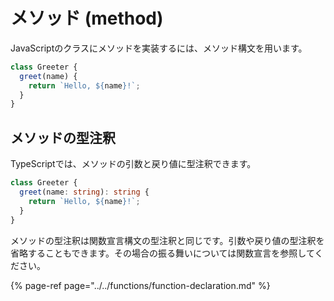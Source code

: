 # メソッド \(method\)

JavaScriptのクラスにメソッドを実装するには、メソッド構文を用います。

```javascript
class Greeter {
  greet(name) {
    return `Hello, ${name}!`;
  }
}
```

## メソッドの型注釈

TypeScriptでは、メソッドの引数と戻り値に型注釈できます。

```typescript
class Greeter {
  greet(name: string): string {
    return `Hello, ${name}!`;
  }
}
```

メソッドの型注釈は関数宣言構文の型注釈と同じです。引数や戻り値の型注釈を省略することもできます。その場合の振る舞いについては関数宣言を参照してください。

{% page-ref page="../../functions/function-declaration.md" %}



